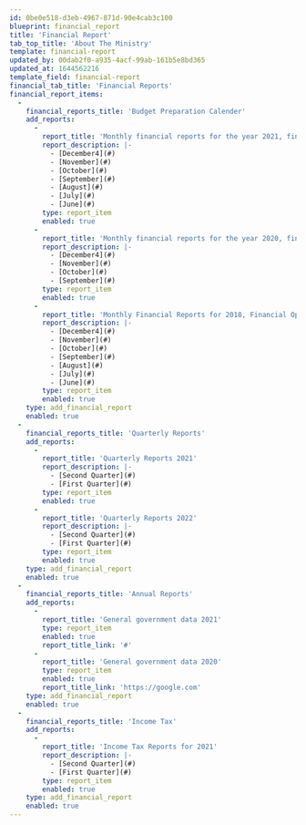 ```yaml
---
id: 0be0e518-d3eb-4967-871d-90e4cab3c100
blueprint: financial_report
title: 'Financial Report'
tab_top_title: 'About The Ministry'
template: financial-report
updated_by: 00dab2f0-a935-4acf-99ab-161b5e8bd365
updated_at: 1644562216
template_field: financial-report
financial_tab_title: 'Financial Reports'
financial_report_items:
  -
    financial_reports_title: 'Budget Preparation Calender'
    add_reports:
      -
        report_title: 'Monthly financial reports for the year 2021, financial operations - revenues, expenditures and funding sources'
        report_description: |-
          - [December4](#)
          - [November](#)
          - [October](#)
          - [September](#)
          - [August](#)
          - [July](#)
          - [June](#)
        type: report_item
        enabled: true
      -
        report_title: 'Monthly financial reports for the year 2020, financial operations'
        report_description: |-
          - [December4](#)
          - [November](#)
          - [October](#)
          - [September](#)
        type: report_item
        enabled: true
      -
        report_title: 'Monthly Financial Reports for 2018, Financial Operations - Revenues, Expenditures and Funding Sources'
        report_description: |-
          - [December4](#)
          - [November](#)
          - [October](#)
          - [September](#)
          - [August](#)
          - [July](#)
          - [June](#)
        type: report_item
        enabled: true
    type: add_financial_report
    enabled: true
  -
    financial_reports_title: 'Quarterly Reports'
    add_reports:
      -
        report_title: 'Quarterly Reports 2021'
        report_description: |-
          - [Second Quarter](#)
          - [First Quarter](#)
        type: report_item
        enabled: true
      -
        report_title: 'Quarterly Reports 2022'
        report_description: |-
          - [Second Quarter](#)
          - [First Quarter](#)
        type: report_item
        enabled: true
    type: add_financial_report
    enabled: true
  -
    financial_reports_title: 'Annual Reports'
    add_reports:
      -
        report_title: 'General government data 2021'
        type: report_item
        enabled: true
        report_title_link: '#'
      -
        report_title: 'General government data 2020'
        type: report_item
        enabled: true
        report_title_link: 'https://google.com'
    type: add_financial_report
    enabled: true
  -
    financial_reports_title: 'Income Tax'
    add_reports:
      -
        report_title: 'Income Tax Reports for 2021'
        report_description: |-
          - [Second Quarter](#)
          - [First Quarter](#)
        type: report_item
        enabled: true
    type: add_financial_report
    enabled: true
---
```

